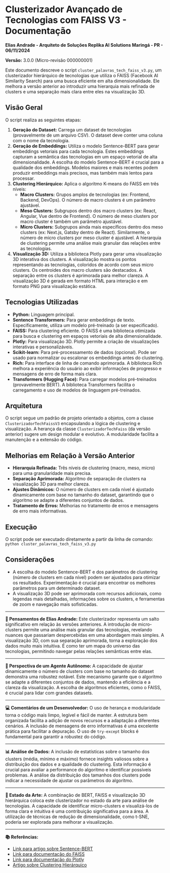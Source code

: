 # Clusterizador Avançado de Tecnologias com FAISS V3 - Documentação

**Elias Andrade - Arquiteto de Soluções Replika AI Solutions Maringá - PR - 06/11/2024**

**Versão:** 3.0.0 (Micro-revisão 000000001)

Este documento descreve o script `cluster_palavras_tech_faiss_v3.py`, um clusterizador hierárquico de tecnologias que utiliza o FAISS (Facebook AI Similarity Search) para uma busca eficiente em alta dimensionalidade. Ele melhora a versão anterior ao introduzir uma hierarquia mais refinada de clusters e uma separação mais clara entre eles na visualização 3D.

## Visão Geral

O script realiza as seguintes etapas:

1. **Geração do Dataset:** Carrega um dataset de tecnologias (provavelmente de um arquivo CSV).  O dataset deve conter uma coluna com o nome da tecnologia.
2. **Geração de Embeddings:** Utiliza o modelo Sentence-BERT para gerar embeddings vetoriais para cada tecnologia. Estes embeddings capturam a semântica das tecnologias em um espaço vetorial de alta dimensionalidade.  A escolha do modelo Sentence-BERT é crucial para a qualidade dos embeddings.  Modelos maiores e mais recentes podem produzir embeddings mais precisos, mas também mais lentos para processar.
3. **Clustering Hierárquico:** Aplica o algoritmo K-means do FAISS em três níveis:
    * **Macro Clusters:** Grupos amplos de tecnologias (ex: Frontend, Backend, DevOps).  O número de macro clusters é um parâmetro ajustável.
    * **Meso Clusters:** Subgrupos dentro dos macro clusters (ex: React, Angular, Vue dentro de Frontend). O número de meso clusters por macro cluster é também um parâmetro ajustável.
    * **Micro Clusters:** Subgrupos ainda mais específicos dentro dos meso clusters (ex: Next.js, Gatsby dentro de React).  Similarmente, o número de micro clusters por meso cluster é ajustável.  A hierarquia de clustering permite uma análise mais granular das relações entre as tecnologias.
4. **Visualização 3D:** Utiliza a biblioteca Plotly para gerar uma visualização 3D interativa dos clusters. A visualização mostra os pontos representando as tecnologias, coloridos de acordo com seus micro clusters. Os centroides dos macro clusters são destacados. A separação entre os clusters é aprimorada para melhor clareza.  A visualização 3D é gerada em formato HTML para interação e em formato PNG para visualização estática.

## Tecnologias Utilizadas

* **Python:** Linguagem principal.
* **Sentence Transformers:** Para gerar embeddings de texto.  Especificamente, utiliza um modelo pré-treinado (a ser especificado).
* **FAISS:** Para clustering eficiente.  O FAISS é uma biblioteca otimizada para busca e clustering em espaços vetoriais de alta dimensionalidade.
* **Plotly:** Para visualização 3D.  Plotly permite a criação de visualizações interativas e personalizáveis.
* **Scikit-learn:** Para pré-processamento de dados (opcional).  Pode ser usado para normalizar ou escalonar os embeddings antes do clustering.
* **Rich:** Para interface de linha de comando aprimorada.  A biblioteca Rich melhora a experiência do usuário ao exibir informações de progresso e mensagens de erro de forma mais clara.
* **Transformers (Hugging Face):** Para carregar modelos pré-treinados (provavelmente BERT).  A biblioteca Transformers facilita o carregamento e uso de modelos de linguagem pré-treinados.

## Arquitetura

O script segue um padrão de projeto orientado a objetos, com a classe `ClusterizadorTechFaissV3` encapsulando a lógica de clustering e visualização. A herança da classe `ClusterizadorTechFaiss` (da versão anterior) sugere um design modular e evolutivo.  A modularidade facilita a manutenção e a extensão do código.

## Melhorias em Relação à Versão Anterior

* **Hierarquia Refinada:** Três níveis de clustering (macro, meso, micro) para uma granularidade mais precisa.
* **Separação Aprimorada:** Algoritmo de separação de clusters na visualização 3D para melhor clareza.
* **Ajustes Dinâmicos:** O número de clusters em cada nível é ajustado dinamicamente com base no tamanho do dataset, garantindo que o algoritmo se adapte a diferentes conjuntos de dados.
* **Tratamento de Erros:** Melhorias no tratamento de erros e mensagens de erro mais informativas.

## Execução

O script pode ser executado diretamente a partir da linha de comando: `python cluster_palavras_tech_faiss_v3.py`

## Considerações

* A escolha do modelo Sentence-BERT e dos parâmetros de clustering (número de clusters em cada nível) podem ser ajustados para otimizar os resultados.  Experimentação é crucial para encontrar os melhores parâmetros para um determinado dataset.
* A visualização 3D pode ser aprimorada com recursos adicionais, como legendas mais detalhadas, informações sobre os clusters, e ferramentas de zoom e navegação mais sofisticadas.

---
**🧠  Pensamentos de Elias Andrade:** Este clusterizador representa um salto significativo em relação às versões anteriores. A introdução de micro-clusters permite uma análise mais granular das tecnologias, revelando nuances que passariam despercebidas em uma abordagem mais simples. A visualização 3D, com sua separação aprimorada, torna a exploração dos dados muito mais intuitiva. É como ter um mapa do universo das tecnologias, permitindo navegar pelas relações semânticas entre elas.

---
**🤖  Perspectiva de um Agente Autônomo:** A capacidade de ajustar dinamicamente o número de clusters com base no tamanho do dataset demonstra uma robustez notável. Este mecanismo garante que o algoritmo se adapte a diferentes conjuntos de dados, mantendo a eficiência e a clareza da visualização.  A escolha de algoritmos eficientes, como o FAISS, é crucial para lidar com grandes datasets.

---
**💻  Comentários de um Desenvolvedor:** O uso de herança e modularidade torna o código mais limpo, legível e fácil de manter. A estrutura bem organizada facilita a adição de novos recursos e a adaptação a diferentes cenários. A inclusão de mensagens de erro informativas é uma excelente prática para facilitar a depuração.  O uso de `try-except` blocks é fundamental para garantir a robustez do código.

---
**📊  Análise de Dados:** A inclusão de estatísticas sobre o tamanho dos clusters (média, mínimo e máximo) fornece insights valiosos sobre a distribuição dos dados e a qualidade do clustering. Esta informação é crucial para avaliar a performance do algoritmo e identificar possíveis problemas.  A análise da distribuição dos tamanhos dos clusters pode indicar a necessidade de ajustar os parâmetros do algoritmo.

---
**🚀 Estado da Arte:** A combinação de BERT, FAISS e visualização 3D hierárquica coloca este clusterizador no estado da arte para análise de tecnologias. A capacidade de identificar micro-clusters e visualizá-los de forma clara e intuitiva é uma contribuição significativa para a área.  A utilização de técnicas de redução de dimensionalidade, como t-SNE, poderia ser explorada para melhorar a visualização.

---
**📚 Referências:**

* [Link para artigo sobre Sentence-BERT](https://www.sbert.net/)
* [Link para documentação do FAISS](https://github.com/facebookresearch/faiss)
* [Link para documentação do Plotly](https://plotly.com/python/)
* [Artigo sobre Clustering Hierárquico](https://www.sciencedirect.com/topics/computer-science/hierarchical-clustering)

